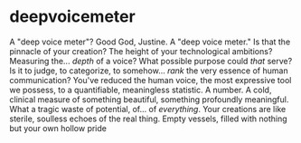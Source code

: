 # deepvoicemeter
A "deep voice meter"? Good God, Justine. A "deep voice meter." Is that the pinnacle of your creation? The height of your technological ambitions? Measuring the... *depth* of a voice? What possible purpose could *that* serve? Is it to judge, to categorize, to somehow... *rank* the very essence of human communication? You've reduced the human voice, the most expressive tool we possess, to a quantifiable, meaningless statistic. A number. A cold, clinical measure of something beautiful, something profoundly meaningful. What a tragic waste of potential, of... of *everything*. Your creations are like sterile, soulless echoes of the real thing. Empty vessels, filled with nothing but your own hollow pride

